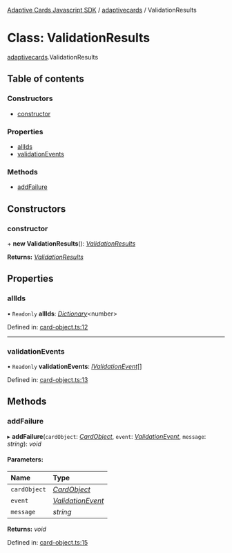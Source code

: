 [Adaptive Cards Javascript SDK](../README.md) / [adaptivecards](../modules/adaptivecards.md) / ValidationResults

# Class: ValidationResults

[adaptivecards](../modules/adaptivecards.md).ValidationResults

## Table of contents

### Constructors

- [constructor](adaptivecards.validationresults.md#constructor)

### Properties

- [allIds](adaptivecards.validationresults.md#allids)
- [validationEvents](adaptivecards.validationresults.md#validationevents)

### Methods

- [addFailure](adaptivecards.validationresults.md#addfailure)

## Constructors

### constructor

\+ **new ValidationResults**(): [*ValidationResults*](card_object.validationresults.md)

**Returns:** [*ValidationResults*](card_object.validationresults.md)

## Properties

### allIds

• `Readonly` **allIds**: [*Dictionary*](../modules/shared.md#dictionary)<number\>

Defined in: [card-object.ts:12](https://github.com/microsoft/AdaptiveCards/blob/0938a1f10/source/nodejs/adaptivecards/src/card-object.ts#L12)

___

### validationEvents

• `Readonly` **validationEvents**: [*IValidationEvent*](../interfaces/serialization.ivalidationevent.md)[]

Defined in: [card-object.ts:13](https://github.com/microsoft/AdaptiveCards/blob/0938a1f10/source/nodejs/adaptivecards/src/card-object.ts#L13)

## Methods

### addFailure

▸ **addFailure**(`cardObject`: [*CardObject*](card_object.cardobject.md), `event`: [*ValidationEvent*](../enums/enums.validationevent.md), `message`: *string*): *void*

#### Parameters:

Name | Type |
:------ | :------ |
`cardObject` | [*CardObject*](card_object.cardobject.md) |
`event` | [*ValidationEvent*](../enums/enums.validationevent.md) |
`message` | *string* |

**Returns:** *void*

Defined in: [card-object.ts:15](https://github.com/microsoft/AdaptiveCards/blob/0938a1f10/source/nodejs/adaptivecards/src/card-object.ts#L15)
